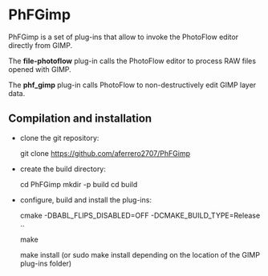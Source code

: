 # PhFGimp

PhFGimp is a set of plug-ins that allow to invoke the PhotoFlow editor directly from GIMP.

The **file-photoflow** plug-in calls the PhotoFlow editor to process RAW files opened with GIMP.

The **phf_gimp** plug-in calls PhotoFlow to non-destructively edit GIMP layer data.

## Compilation and installation

* clone the git repository:

  git clone https://github.com/aferrero2707/PhFGimp
  
* create the build directory:

  cd PhFGimp
  mkdir -p build
  cd build
  
* configure, build and install the plug-ins:

  cmake -DBABL_FLIPS_DISABLED=OFF -DCMAKE_BUILD_TYPE=Release ..
  
  make
  
  make install (or sudo make install depending on the location of the GIMP plug-ins folder)
